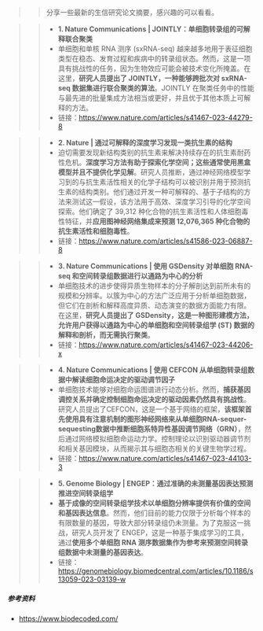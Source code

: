 >> 分享一些最新的生信研究论文摘要，感兴趣的可以看看。

>> - **1. Nature Communications | JOINTLY：单细胞转录组的可解释联合聚类**
>> - 单细胞和单核 RNA 测序 (sxRNA-seq) 越来越多地用于表征细胞类型在稳态、发育过程和疾病中的转录组状态。然而，这是一项具有挑战性的任务，因为生物效应可能会被技术变化所掩盖。在这里，**研究人员提出了 JOINTLY，一种能够跨批次对 sxRNA-seq 数据集进行联合聚类的算法**。JOINTLY 在聚类任务中的性能与最先进的批量集成方法相当或更好，并且优于其他本质上可解释的方法。
>> - 链接：https://www.nature.com/articles/s41467-023-44279-8


>> - **2. Nature | 通过可解释的深度学习发现一类抗生素的结构**
>> - 迫切需要发现新结构类别的抗生素来解决持续存在的抗生素耐药性危机。**深度学习方法有助于探索化学空间；这些通常使用黑盒模型并且不提供化学见解**。研究人员推断，通过神经网络模型学习到的与抗生素活性相关的化学子结构可以被识别并用于预测抗生素的结构类别。他们通过开发一种可解释的、基于子结构的方法来测试这一假设，该方法用于高效、深度学习引导的化学空间探索。他们确定了 39,312 种化合物的抗生素活性和人体细胞毒性特征，并**应用图神经网络集成来预测 12,076,365 种化合物的抗生素活性和细胞毒性**。
>> - 链接：https://www.nature.com/articles/s41586-023-06887-8


>> - **3. Nature Communications | 使用 GSDensity 对单细胞 RNA-seq 和空间转录组数据进行以通路为中心的分析** 
>> - 单细胞技术的进步使得异质生物样本的分子解剖达到前所未有的规模和分辨率。以簇为中心的方法广泛应用于分析单细胞数据，但它们在剖析和解释高度异质、动态演变的数据方面能力有限。在这里，**研究人员提出了 GSDensity，这是一种图形建模方法，允许用户获得以通路为中心的单细胞和空间转录组学 (ST) 数据的解释和剖析，而无需执行聚类**。
>> - 链接：https://www.nature.com/articles/s41467-023-44206-x


>> - **4. Nature Communications | 使用 CEFCON 从单细胞转录组数据中解读细胞命运决定的驱动调节因子**
>> - 单细胞技术能够对细胞命运图谱进行动态分析。然而，**捕获基因调控关系并确定控制细胞命运决定的驱动因素仍然具有挑战性**。研究人员提出了CEFCON，这是一个基于网络的框架，**该框架首先使用具有注意机制的图形神经网络来从单细胞RNA-sequer-sequesting数据中推断细胞系特异性基因调节网络（GRN）**，然后通过网络模拟细胞命运动力学。控制理论以识别驱动器调节剂和相关基因模块，从而揭示其与细胞态相关的关键生物学过程。
>> - 链接：https://www.nature.com/articles/s41467-023-44103-3


>> - **5. Genome Biology | ENGEP：通过准确的未测量基因表达预测推进空间转录组学**
>> - **基于成像的空间转录组学技术以单细胞分辨率提供有价值的空间和基因表达信息**。然而，他们目前的能力仅限于分析每个样本的有限数量的基因，导致大部分转录组仍未测量。为了克服这一挑战，研究人员开发了 ENGEP，这是一种基于集成学习的工具，通过**使用多个单细胞 RNA 测序数据集作为参考来预测空间转录组数据中未测量的基因表达**。
>> - 链接：https://genomebiology.biomedcentral.com/articles/10.1186/s13059-023-03139-w

##### 参考资料
- https://www.biodecoded.com/


